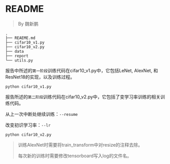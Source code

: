 # README

> By 魏新鹏

```
.
├── REAEME.md
├── cifar10_v1.py
├── cifar10_v2.py
├── data
├── report
└── utils.py
```

报告中所述的`第一阶段`训练代码在cifar10_v1.py中，它包括LeNet, AlexNet, 和ResNet18的实现，以及训练过程。

```
python cifar10_v1.py
```

报告所述的`第二阶段`训练代码在cifar10_v2.py中，它包括了变学习率训练的相关训练代码。

从上一次中断处继续训练：`--resume`

改变初识学习率：`--lr`

```
python cifar10_v2.py
```

> 训练AlexNet时需要将train_transform中对resize的注释去除。
>
> 每次新的训练时需要修改tensorboard写入log的文件名。